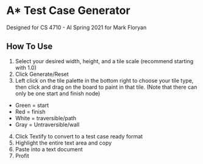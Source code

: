 # A* Test Case Generator
Designed for CS 4710 - AI Spring 2021 for Mark Floryan

## How To Use
1) Select your desired width, height, and a tile scale (recommend starting with 1.0)
2) Click Generate/Reset
3) Left click on the tile palette in the bottom right to choose your tile type, then click and drag on the board to paint in that tile. (Note that there can only be one start and finish node)
- Green = start
- Red = finish
- White = traversible/path
- Gray = Untraversible/wall
4) Click Textify to convert to a test case ready format
5) Highlight the entire text area and copy
6) Paste into a text document
7) Profit
